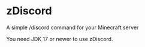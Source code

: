 # zDiscord

A simple /discord command for your Minecraft server

You need JDK 17 or newer to use zDiscord.